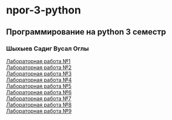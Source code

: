 # npor-3-python  
## Программирование на python 3 семестр 
### Шыхыев Садиг Вусал Оглы 
[Лабораторная работа №1]( ) \
[Лабораторная работа №2]( ) \
[Лабораторная работа №3]( ) \
[Лабораторная работа №4]( ) \
[Лабораторная работа №5]( ) \
[Лабораторная работа №6]( ) \
[Лабораторная работа №7]( ) \
[Лабораторная работа №8]( ) \
[Лабораторная работа №9]( ) 

